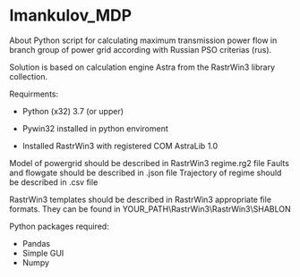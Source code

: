 # Imankulov_MDP

About
Python script for calculating maximum transmission power flow in branch group of power grid according with Russian PSO criterias (rus).

Solution is based on calculation engine Astra from the RastrWin3 library collection.

Requirments:

 - Python (x32) 3.7 (or upper)

 - Pywin32 installed in python enviroment

 - Installed RastrWin3 with registered COM AstraLib 1.0

Model of powergrid should be described in RastrWin3 regime.rg2 file
Faults and flowgate should be described in .json file
Trajectory of regime should be described in .csv file

RastrWin3 templates should be described in RastrWin3 appropriate file formats. They can be found in YOUR_PATH\RastrWin3\RastrWin3\SHABLON

Python packages required:
  - Pandas
  - Simple GUI
  - Numpy
